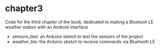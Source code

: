 chapter3
==========================

Code for the third chapter of the book, dedicated to making a Bluetooh LE weather station with an Android interface

- sensors_test: an Arduino sketch to test the sensors of the project
- weather_ble: the Arduino sketch to receive commands via Bluetooth LE